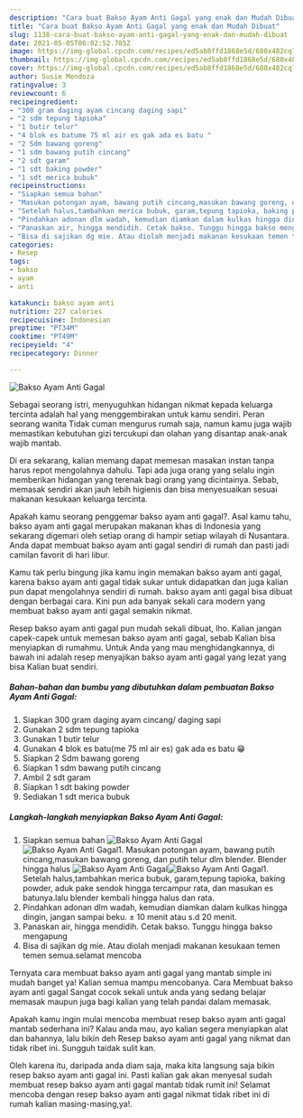 ```yaml
---
description: "Cara buat Bakso Ayam Anti Gagal yang enak dan Mudah Dibuat"
title: "Cara buat Bakso Ayam Anti Gagal yang enak dan Mudah Dibuat"
slug: 1138-cara-buat-bakso-ayam-anti-gagal-yang-enak-dan-mudah-dibuat
date: 2021-05-05T06:02:52.785Z
image: https://img-global.cpcdn.com/recipes/ed5ab8ffd1868e5d/680x482cq70/bakso-ayam-anti-gagal-foto-resep-utama.jpg
thumbnail: https://img-global.cpcdn.com/recipes/ed5ab8ffd1868e5d/680x482cq70/bakso-ayam-anti-gagal-foto-resep-utama.jpg
cover: https://img-global.cpcdn.com/recipes/ed5ab8ffd1868e5d/680x482cq70/bakso-ayam-anti-gagal-foto-resep-utama.jpg
author: Susie Mendoza
ratingvalue: 3
reviewcount: 6
recipeingredient:
- "300 gram daging ayam cincang daging sapi"
- "2 sdm tepung tapioka"
- "1 butir telur"
- "4 blok es batume 75 ml air es gak ada es batu "
- "2 Sdm bawang goreng"
- "1 sdm bawang putih cincang"
- "2 sdt garam"
- "1 sdt baking powder"
- "1 sdt merica bubuk"
recipeinstructions:
- "Siapkan semua bahan"
- "Masukan potongan ayam, bawang putih cincang,masukan bawang goreng, dan putih telur dlm blender. Blender hingga halus"
- "Setelah halus,tambahkan merica bubuk, garam,tepung tapioka, baking powder, aduk pake sendok hingga tercampur rata, dan masukan es batunya.lalu blender kembali hingga halus dan rata."
- "Pindahkan adonan dlm wadah, kemudian diamkan dalam kulkas hingga dingin, jangan sampai beku. ± 10 menit atau s.d 20 menit."
- "Panaskan air, hingga mendidih. Cetak bakso. Tunggu hingga bakso mengapung"
- "Bisa di sajikan dg mie. Atau diolah menjadi makanan kesukaan temen temen semua.selamat mencoba"
categories:
- Resep
tags:
- bakso
- ayam
- anti

katakunci: bakso ayam anti 
nutrition: 227 calories
recipecuisine: Indonesian
preptime: "PT34M"
cooktime: "PT49M"
recipeyield: "4"
recipecategory: Dinner

---
```



![Bakso Ayam Anti Gagal](https://img-global.cpcdn.com/recipes/ed5ab8ffd1868e5d/680x482cq70/bakso-ayam-anti-gagal-foto-resep-utama.jpg)

Sebagai seorang istri, menyuguhkan hidangan nikmat kepada keluarga tercinta adalah hal yang menggembirakan untuk kamu sendiri. Peran seorang  wanita Tidak cuman mengurus rumah saja, namun kamu juga wajib memastikan kebutuhan gizi tercukupi dan olahan yang disantap anak-anak wajib mantab.

Di era  sekarang, kalian memang dapat memesan masakan instan tanpa harus repot mengolahnya dahulu. Tapi ada juga orang yang selalu ingin memberikan hidangan yang terenak bagi orang yang dicintainya. Sebab, memasak sendiri akan jauh lebih higienis dan bisa menyesuaikan sesuai makanan kesukaan keluarga tercinta. 



Apakah kamu seorang penggemar bakso ayam anti gagal?. Asal kamu tahu, bakso ayam anti gagal merupakan makanan khas di Indonesia yang sekarang digemari oleh setiap orang di hampir setiap wilayah di Nusantara. Anda dapat membuat bakso ayam anti gagal sendiri di rumah dan pasti jadi camilan favorit di hari libur.

Kamu tak perlu bingung jika kamu ingin memakan bakso ayam anti gagal, karena bakso ayam anti gagal tidak sukar untuk didapatkan dan juga kalian pun dapat mengolahnya sendiri di rumah. bakso ayam anti gagal bisa dibuat dengan berbagai cara. Kini pun ada banyak sekali cara modern yang membuat bakso ayam anti gagal semakin nikmat.

Resep bakso ayam anti gagal pun mudah sekali dibuat, lho. Kalian jangan capek-capek untuk memesan bakso ayam anti gagal, sebab Kalian bisa menyiapkan di rumahmu. Untuk Anda yang mau menghidangkannya, di bawah ini adalah resep menyajikan bakso ayam anti gagal yang lezat yang bisa Kalian buat sendiri.

<!--inarticleads1-->

##### Bahan-bahan dan bumbu yang dibutuhkan dalam pembuatan Bakso Ayam Anti Gagal:

1. Siapkan 300 gram daging ayam cincang/ daging sapi
1. Gunakan 2 sdm tepung tapioka
1. Gunakan 1 butir telur
1. Gunakan 4 blok es batu(me 75 ml air es) gak ada es batu 😁
1. Siapkan 2 Sdm bawang goreng
1. Siapkan 1 sdm bawang putih cincang
1. Ambil 2 sdt garam
1. Siapkan 1 sdt baking powder
1. Sediakan 1 sdt merica bubuk




<!--inarticleads2-->

##### Langkah-langkah menyiapkan Bakso Ayam Anti Gagal:

1. Siapkan semua bahan
<img src="https://img-global.cpcdn.com/steps/41ab03f5ba868297/160x128cq70/bakso-ayam-anti-gagal-langkah-memasak-1-foto.jpg" alt="Bakso Ayam Anti Gagal"><img src="https://img-global.cpcdn.com/steps/f01b2d9aabd950a0/160x128cq70/bakso-ayam-anti-gagal-langkah-memasak-1-foto.jpg" alt="Bakso Ayam Anti Gagal">1. Masukan potongan ayam, bawang putih cincang,masukan bawang goreng, dan putih telur dlm blender. Blender hingga halus
<img src="https://img-global.cpcdn.com/steps/505ea5da65a7b2fb/160x128cq70/bakso-ayam-anti-gagal-langkah-memasak-2-foto.jpg" alt="Bakso Ayam Anti Gagal"><img src="https://img-global.cpcdn.com/steps/80f774fbe169780c/160x128cq70/bakso-ayam-anti-gagal-langkah-memasak-2-foto.jpg" alt="Bakso Ayam Anti Gagal">1. Setelah halus,tambahkan merica bubuk, garam,tepung tapioka, baking powder, aduk pake sendok hingga tercampur rata, dan masukan es batunya.lalu blender kembali hingga halus dan rata.
1. Pindahkan adonan dlm wadah, kemudian diamkan dalam kulkas hingga dingin, jangan sampai beku. ± 10 menit atau s.d 20 menit.
1. Panaskan air, hingga mendidih. Cetak bakso. Tunggu hingga bakso mengapung
1. Bisa di sajikan dg mie. Atau diolah menjadi makanan kesukaan temen temen semua.selamat mencoba




Ternyata cara membuat bakso ayam anti gagal yang mantab simple ini mudah banget ya! Kalian semua mampu mencobanya. Cara Membuat bakso ayam anti gagal Sangat cocok sekali untuk anda yang sedang belajar memasak maupun juga bagi kalian yang telah pandai dalam memasak.

Apakah kamu ingin mulai mencoba membuat resep bakso ayam anti gagal mantab sederhana ini? Kalau anda mau, ayo kalian segera menyiapkan alat dan bahannya, lalu bikin deh Resep bakso ayam anti gagal yang nikmat dan tidak ribet ini. Sungguh taidak sulit kan. 

Oleh karena itu, daripada anda diam saja, maka kita langsung saja bikin resep bakso ayam anti gagal ini. Pasti kalian gak akan menyesal sudah membuat resep bakso ayam anti gagal mantab tidak rumit ini! Selamat mencoba dengan resep bakso ayam anti gagal nikmat tidak ribet ini di rumah kalian masing-masing,ya!.

